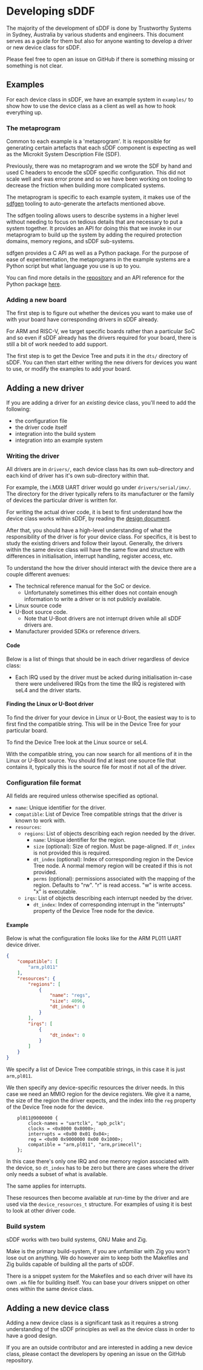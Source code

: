 <!--
    Copyright 2025, UNSW

    SPDX-License-Identifier: BSD-2-Clause
-->
# Developing sDDF

The majority of the development of sDDF is done by Trustworthy Systems
in Sydney, Australia by various students and engineers. This document serves
as a guide for them but also for anyone wanting to develop a driver or new
device class for sDDF.

Please feel free to open an issue on GitHub if there is something missing or
something is not clear.

## Examples

For each device class in sDDF, we have an example system in `examples/` to
show how to use the device class as a client as well as how to hook everything
up.

### The metaprogram

Common to each example is a 'metaprogram'. It is responsible for generating
certain artefacts that each sDDF component is expecting as well as the Microkit
System Description File (SDF).

Previously, there was no metaprogram and we wrote the SDF by hand and used
C headers to encode the sDDF specific configuration. This did not scale well
and was error prone and so we have been working on tooling to decrease the friction
when building more complicated systems.

The metaprogram is specific to each example system, it makes use of the
[sdfgen](https://github.com/au-ts/microkit_sdf_gen) tooling to auto-generate the
artefacts mentioned above.

The sdfgen tooling allows users to describe systems in a higher level without
needing to focus on tedious details that are necessary to put a system together.
It provides an API for doing this that we invoke in our metaprogram to build up
the system by adding the required protection domains, memory regions, and sDDF
sub-systems.

sdfgen provides a C API as well as a Python package. For the purpose of ease of
experimentation, the metaprograms in the example systems are a Python script but
what language you use is up to you.

You can find more details in the [repository](https://github.com/au-ts/microkit_sdf_gen)
and an API reference for the Python package [here](https://au-ts.github.io/microkit_sdf_gen/).

### Adding a new board

The first step is to figure out whether the devices you want to make use of
with your board have corresponding drivers in sDDF already.

For ARM and RISC-V, we target specific boards rather than a particular SoC
and so even if sDDF already has the drivers required for your board, there is
still a bit of work needed to add support.

The first step is to get the Device Tree and puts it in the `dts/` directory
of sDDF. You can then start either writing the new drivers for devices you want
to use, or modify the examples to add your board.

## Adding a new driver

If you are adding a driver for an *existing* device class, you'll need to add
the following:
* the configuration file
* the driver code itself
* integration into the build system
* integration into an example system

### Writing the driver

All drivers are in `drivers/`, each device class has its own sub-directory and
each kind of driver has it's own sub-directory within that.

For example, the i.MX8 UART driver would go under `drivers/serial/imx/`. The
directory for the driver typically refers to its manufacturer or the family
of devices the particular driver is written for.

For writing the actual driver code, it is best to first understand how the device
class works within sDDF, by reading the
[design document](https://trustworthy.systems/projects/drivers/sddf-design.pdf).

After that, you should have a high-level understanding of what the responsibility
of the driver is for your device class. For specifics, it is best to study the
existing drivers and follow their layout. Generally, the drivers within the same
device class will have the same flow and structure with differences in initialisation,
interrupt handling, register access, etc.

To understand the how the driver should interact with the device there are a couple
different avenues:
* The technical reference manual for the SoC or device.
    * Unfortunately sometimes this either does not contain enough information to
      write a driver or is not publicly available.
* Linux source code
* U-Boot source code.
    * Note that U-Boot drivers are not interrupt driven while all sDDF drivers are.
* Manufacturer provided SDKs or reference drivers.

#### Code

Below is a list of things that should be in each driver regardless of device class:

* Each IRQ used by the driver must be acked during initialisation in-case there
  were undelivered IRQs from the time the IRQ is registered with seL4 and the driver
  starts.

#### Finding the Linux or U-Boot driver

To find the driver for your device in Linux or U-Boot, the easiest way to is to first
find the compatible string. This will be in the Device Tree for your particular board.

To find the Device Tree look at the Linux source or seL4.

With the compatible string, you can now search for all mentions of it in the Linux or
U-Boot source. You should find at least one source file that contains it, typically
this is the source file for most if not all of the driver.

### Configuration file format

All fields are required unless otherwise specified as optional.

* `name`: Unique identifier for the driver.
* `compatible`: List of Device Tree compatible strings that
                the driver is known to work with.
* `resources`:
    * `regions`: List of objects describing each region needed by the driver.
        * `name`: Unique identifier for the region.
        * `size` (optional): Size of region.
                             Must be page-aligned.
                             If `dt_index` is not provided this is required.
        * `dt_index` (optional): Index of corresponding region in the Device Tree node.
                                 A normal memory region will be created if this is not
                                 provided.
        * `perms` (optional): permissions associated with the mapping of the region.
                              Defaults to "rw".
                              "r" is read access.
                              "w" is write access.
                              "x" is executable.
    * `irqs`: List of objects describing each interrupt needed by the driver.
       * `dt_index`: Index of corresponding interrupt in the "interrupts" property
                     of the Device Tree node for the device.

#### Example

Below is what the configuration file looks like for the ARM PL011 UART device driver.

```json
{
    "compatible": [
        "arm,pl011"
    ],
    "resources": {
        "regions": [
            {
                "name": "regs",
                "size": 4096,
                "dt_index": 0
            }
        ],
        "irqs": [
            {
                "dt_index": 0
            }
        ]
    }
}
```

We specify a list of Device Tree compatible strings, in this case it is just
`arm,pl011`.

We then specify any device-specific resources the driver needs. In this case
we need an MMIO region for the device registers. We give it a name, the size
of the region the driver expects, and the index into the `reg` property of
the Device Tree node for the device.

```dts
    pl011@9000000 {
        clock-names = "uartclk", "apb_pclk";
        clocks = <0x8000 0x8000>;
        interrupts = <0x00 0x01 0x04>;
        reg = <0x00 0x9000000 0x00 0x1000>;
        compatible = "arm,pl011", "arm,primecell";
    };
```

In this case there's only one IRQ and one memory region associated with the device,
so `dt_index` has to be zero but there are cases where the driver only needs a subset
of what is available.

The same applies for interrupts.

These resources then become available at run-time by the driver and are used via the
`device_resources_t` structure. For examples of using it is best to look at other driver
code.

### Build system

sDDF works with two build systems, GNU Make and Zig.

Make is the primary build-system, if you are unfamiliar with Zig you won't lose out
on anything. We do however aim to keep both the Makefiles and Zig builds capable of
building all the parts of sDDF.

There is a snippet system for the Makefiles and so each driver will have its own
`.mk` file for building itself. You can base your drivers snippet on other ones within
the same device class.

## Adding a new device class

Adding a new device class is a significant task as it requires a strong understanding
of the sDDF principles as well as the device class in order to have a good design.

If you are an outside contributor and are interested in adding a new device class,
please contact the developers by opening an issue on the GitHub repository.
